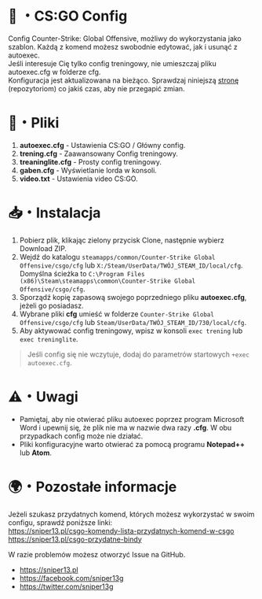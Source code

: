 # 🔫 ・CS:GO Config
Config Counter-Strike: Global Offensive, możliwy do wykorzystania jako szablon. Każdą z komend możesz swobodnie edytować, jak i usunąć z autoexec.  
Jeśli interesuje Cię tylko config treningowy, nie umieszczaj pliku autoexec.cfg w folderze cfg.  
Konfiguracja jest aktualizowana na bieżąco. Sprawdzaj niniejszą <a href="https://github.com/XIIIG/CS-GO-Config">stronę</a> (repozytoriom) co jakiś czas, aby nie przegapić zmian.

# 📃・Pliki
1. **autoexec.cfg** - Ustawienia CS:GO / Główny config.
2. **trening.cfg** - Zaawansowany Config treningowy.
3. **treaninglite.cfg** - Prosty config treningowy.
4. **gaben.cfg** - Wyświetlanie lorda w konsoli.
5. **video.txt** - Ustawienia video CS:GO.

# 📥・Instalacja
1. Pobierz plik, klikając zielony przycisk Clone, następnie wybierz Download ZIP.
2. Wejdź do katalogu `steamapps/common/Counter-Strike Global Offensive/csgo/cfg` lub `X:/Steam/UserData/TWÓJ_STEAM_ID/local/cfg`.   
Domyślna ścieżka to `C:\Program Files (x86)\Steam\steamapps\common\Counter-Strike Global Offensive/csgo/cfg`.
3. Sporządź kopię zapasową swojego poprzedniego pliku **autoexec.cfg**, jeżeli go posiadasz.
4. Wybrane pliki **cfg** umieść w folderze `Counter-Strike Global Offensive/csgo/cfg` lub `Steam/UserData/TWÓJ_STEAM_ID/730/local/cfg`.
5. Aby aktywować config treningowy, wpisz w konsoli `exec trening` lub `exec treninglite`.

> Jeśli config się nie wczytuje, dodaj do parametrów startowych `+exec autoexec.cfg`.

# ⚠️・Uwagi
- Pamiętaj, aby nie otwierać pliku autoexec poprzez program Microsoft Word i upewnij się, że plik nie ma w nazwie dwa razy **.cfg**. W obu przypadkach config może nie działać.
- Pliki konfiguracyjne warto otwierać za pomocą programu **Notepad++** lub **Atom**.

# 🌍・Pozostałe informacje
Jeżeli szukasz przydatnych komend, których możesz wykorzystać w swoim configu, sprawdź poniższe linki:  
https://sniper13.pl/csgo-komendy-lista-przydatnych-komend-w-csgo  
https://sniper13.pl/csgo-przydatne-bindy

W razie problemów możesz otworzyć Issue na GitHub.

- https://sniper13.pl  
- https://facebook.com/sniper13g  
- https://twitter.com/sniper13g